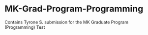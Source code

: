 # MK-Grad-Program-Programming
Contains Tyrone S. submission for the MK Graduate Program (Programming) Test
